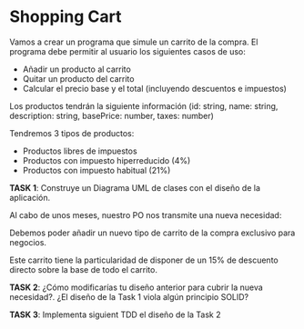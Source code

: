 # Shopping Cart

Vamos a crear un programa que simule un carrito de la compra.
El programa debe permitir al usuario los siguientes casos de uso:

- Añadir un producto al carrito
- Quitar un producto del carrito
- Calcular el precio base y el total (incluyendo descuentos e impuestos)

Los productos tendrán la siguiente información (id: string, name: string, description: string, basePrice: number, taxes: number)

Tendremos 3 tipos de productos:

- Productos libres de impuestos
- Productos con impuesto hiperreducido (4%)
- Productos con impuesto habitual (21%)

**TASK 1**: Construye un Diagrama UML de clases con el diseño de la aplicación.

Al cabo de unos meses, nuestro PO nos transmite una nueva necesidad:

Debemos poder añadir un nuevo tipo de carrito de la compra exclusivo para negocios. 

Este carrito tiene la particularidad de disponer de un 15% de descuento directo sobre la base de todo el carrito.

**TASK 2**: 
¿Cómo modificarías tu diseño anterior para cubrir la nueva necesidad?. ¿El diseño de la Task 1 viola algún principio SOLID?

**TASK 3**:
Implementa siguient TDD el diseño de la Task 2